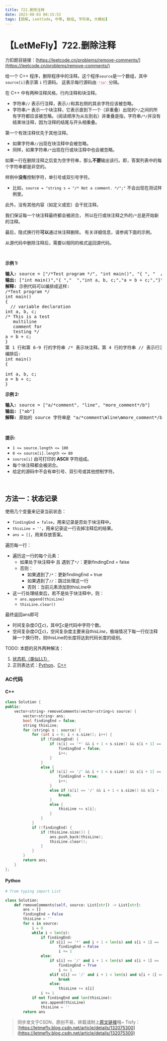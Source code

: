 ```yaml
---
title: 722.删除注释
date: 2023-08-03 08:15:53
tags: [题解, LeetCode, 中等, 数组, 字符串, 大模拟]
---
```


# 【LetMeFly】722.删除注释

力扣题目链接：[https://leetcode.cn/problems/remove-comments/](https://leetcode.cn/problems/remove-comments/)

<p>给一个 C++ 程序，删除程序中的注释。这个程序<code>source</code>是一个数组，其中<code>source[i]</code>表示第&nbsp;<code>i</code>&nbsp;行源码。&nbsp;这表示每行源码由<font color="#c7254e"><font face="Menlo, Monaco, Consolas, Courier New, monospace"><span style="font-size:12.6px"><span style="background-color:#f9f2f4"> <code>'\n'&nbsp;</code></span></span></font></font>分隔。</p>

<p>在 C++ 中有两种注释风格，行内注释和块注释。</p>

<ul>
	<li>字符串<code>//</code> 表示行注释，表示<code>//</code>和其右侧的其余字符应该被忽略。</li>
	<li>字符串<code>/*</code> 表示一个块注释，它表示直到下一个（非重叠）出现的<code>*/</code>之间的所有字符都应该被忽略。（阅读顺序为从左到右）非重叠是指，字符串<code>/*/</code>并没有结束块注释，因为注释的结尾与开头相重叠。</li>
</ul>

<p>第一个有效注释优先于其他注释。</p>

<ul>
	<li>如果字符串<code>//</code>出现在块注释中会被忽略。</li>
	<li>同样，如果字符串<code>/*</code>出现在行或块注释中也会被忽略。</li>
</ul>

<p>如果一行在删除注释之后变为空字符串，那么<strong>不要</strong>输出该行。即，答案列表中的每个字符串都是非空的。</p>

<p>样例中<strong>没有</strong>控制字符，单引号或双引号字符。</p>

<ul>
	<li>比如，<code>source = "string s = "/* Not a comment. */";"</code> 不会出现在测试样例里。</li>
</ul>

<p>此外，没有其他内容（如定义或宏）会干扰注释。</p>

<p>我们保证每一个块注释最终都会被闭合， 所以在行或块注释之外的<code>/*</code>总是开始新的注释。</p>

<p>最后，隐式换行符<strong>可以</strong>通过块注释删除。 有关详细信息，请参阅下面的示例。</p>

<p>从源代码中删除注释后，需要以相同的格式返回源代码。</p>

<p>&nbsp;</p>

<p><strong>示例&nbsp;1:</strong></p>

<pre>
<strong>输入:</strong> source = ["/*Test program */", "int main()", "{ ", "  // variable declaration ", "int a, b, c;", "/* This is a test", "   multiline  ", "   comment for ", "   testing */", "a = b + c;", "}"]
<strong>输出:</strong> ["int main()","{ ","  ","int a, b, c;","a = b + c;","}"]
<strong>解释:</strong> 示例代码可以编排成这样:
/*Test program */
int main()
{ 
  // variable declaration 
int a, b, c;
/* This is a test
   multiline  
   comment for 
   testing */
a = b + c;
}
第 1 行和第 6-9 行的字符串 /* 表示块注释。第 4 行的字符串 // 表示行注释。
编排后: 
int main()
{ 
  
int a, b, c;
a = b + c;
}</pre>

<p><strong>示例 2:</strong></p>

<pre>
<strong>输入:</strong> source = ["a/*comment", "line", "more_comment*/b"]
<strong>输出:</strong> ["ab"]
<strong>解释:</strong> 原始的 source 字符串是 "a/*comment<strong>\n</strong>line<strong>\n</strong>more_comment*/b", 其中我们用粗体显示了换行符。删除注释后，隐含的换行符被删除，留下字符串 "ab" 用换行符分隔成数组时就是 ["ab"].
</pre>

<p>&nbsp;</p>

<p><strong>提示:</strong></p>

<ul>
	<li><code>1 &lt;= source.length &lt;= 100</code></li>
	<li><code>0 &lt;= source[i].length &lt;= 80</code></li>
	<li><code>source[i]</code>&nbsp;由可打印的 <strong>ASCII</strong> 字符组成。</li>
	<li>每个块注释都会被闭合。</li>
	<li>给定的源码中不会有单引号、双引号或其他控制字符。</li>
</ul>
<span style="display:block"><span style="height:0px"><span style="position:absolute"><span style="top:0px"><span style="left:-9999px"><span style="opacity:0"><span style="overflow:hidden">&nbsp;</span></span></span></span></span></span>​​​​​​</span>

    
## 方法一：状态记录

使用几个变量来记录当前状态：

+ ```findingEnd = false```，用来记录是否处于块注释中。
+ ```thisLine = ''```，用来记录这一行去掉注释后的结果。
+ ```ans = []```，用来存放答案。

遍历每一行：
   + 遍历这一行的每个元素：
      + 如果处于块注释中 且 遇到了```*/```：更新findingEnd = false
      + 否则：
         + 如果遇到了```/*```：更新findingEnd = true
         + 如果遇到了```//```：跳过处理这一行
         + 否则：当前元素添加到thisLine中
   + 这一行处理结束后，若不是处于块注释中，则：
      + ```ans.append(thisLine)```
      + ```thisLine.clear()```

最终返回ans即可

+ 时间复杂度$O(\sum c)$，其中$\sum c$是代码中字符个数。
+ 空间复杂度$O(\sum c)$，空间复杂度主要来自$thisLine$，极端情况下每一行仅注释掉一个换行符，则thisLine的长度将达到代码长度的级别。

TODO: 本题的另外两种解法：

1. [状态机（类似LL1）](https://leetcode.cn/problems/remove-comments/solutions/2365861/shan-chu-zhu-shi-by-leetcode-solution-lb9x/comments/2082824)
2. 正则表达式：[Python](https://leetcode.cn/problems/remove-comments/solutions/2365861/shan-chu-zhu-shi-by-leetcode-solution-lb9x/comments/2082754)、[C++](https://leetcode.cn/problems/remove-comments/solutions/2365861/shan-chu-zhu-shi-by-leetcode-solution-lb9x/comments/2082880)

### AC代码

#### C++

```cpp
class Solution {
public:
    vector<string> removeComments(vector<string>& source) {
        vector<string> ans;
        bool findingEnd = false;
        string thisLine;
        for (string& s : source) {
            for (int i = 0; i < s.size(); i++) {
                if (findingEnd) {
                    if (s[i] == '*' && i + 1 < s.size() && s[i + 1] == '/') {
                        findingEnd = false;
                        i++;
                    }
                }
                else {
                    if (s[i] == '/' && i + 1 < s.size() && s[i + 1] == '*') {
                        findingEnd = true;
                        i++;
                    }
                    else if (s[i] == '/' && i + 1 < s.size() && s[i + 1] == '/') {
                        break;
                    }
                    else {
                        thisLine += s[i];
                    }
                }
            }
            if (!findingEnd) {
                if (thisLine.size()) {
                    ans.push_back(thisLine);
                    thisLine.clear();
                }
            }
        }
        return ans;
    }
};
```

#### Python

```python
# from typing import List

class Solution:
    def removeComments(self, source: List[str]) -> List[str]:
        ans = []
        findingEnd = False
        thisLine = ''
        for s in source:
            i = 0
            while i < len(s):
                if findingEnd:
                    if s[i] == '*' and i + 1 < len(s) and s[i + 1] == '/':
                        findingEnd = False
                        i += 1
                else:
                    if s[i] == '/' and i + 1 < len(s) and s[i + 1] == '*':
                        findingEnd = True
                        i += 1
                    elif s[i] == '/' and i + 1 < len(s) and s[i + 1] == '/':
                        break
                    else:
                        thisLine += s[i]
                i += 1
            if not findingEnd and len(thisLine):
                ans.append(thisLine)
                thisLine = ''
        return ans
```

> 同步发文于CSDN，原创不易，转载请附上[原文链接](https://blog.letmefly.xyz/2023/08/03/LeetCode%200722.%E5%88%A0%E9%99%A4%E6%B3%A8%E9%87%8A/)哦~
> Tisfy：[https://letmefly.blog.csdn.net/article/details/132075300](https://letmefly.blog.csdn.net/article/details/132075300)
